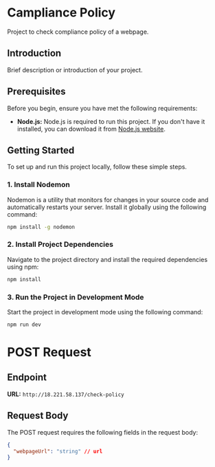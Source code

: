 # Campliance Policy

Project to check compliance policy of a webpage.

## Introduction

Brief description or introduction of your project.

## Prerequisites

Before you begin, ensure you have met the following requirements:

- **Node.js:** Node.js is required to run this project. If you don't have it installed, you can download it from [Node.js website](https://nodejs.org/).

## Getting Started

To set up and run this project locally, follow these simple steps.

### 1. Install Nodemon

Nodemon is a utility that monitors for changes in your source code and automatically restarts your server. Install it globally using the following command:

```bash
npm install -g nodemon
```

### 2. Install Project Dependencies

Navigate to the project directory and install the required dependencies using npm:

```bash
npm install
```

### 3. Run the Project in Development Mode

Start the project in development mode using the following command:

```bash
npm run dev
```

# POST Request

## Endpoint

**URL:** `http://18.221.58.137/check-policy`

## Request Body

The POST request requires the following fields in the request body:

```json
{
  "webpageUrl": "string" // url
}
```
